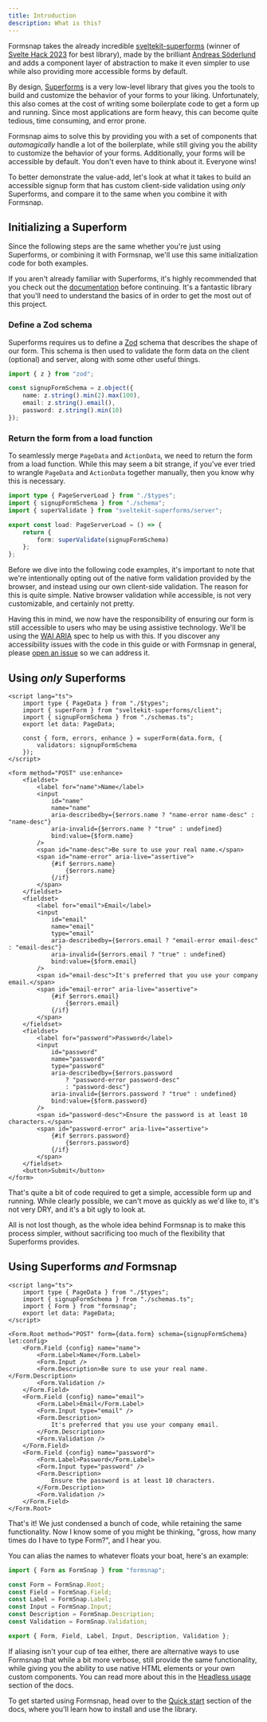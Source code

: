```yaml
---
title: Introduction
description: What is this?
---
```


<script>
	import { Steps, Callout } from "@/components"
	import A from "@/components/markdown/a.svelte"
	import { WarningDiamond } from "@/components/icons"
	import * as Alert from "@/components/ui/alert"
</script>

Formsnap takes the already incredible [sveltekit-superforms](https://github.com/ciscoheat/sveltekit-superforms) (winner of [Svelte Hack 2023](https://hack.sveltesociety.dev/winners) for best library), made by the brilliant [Andreas Söderlund](https://github.com/ciscoheat) and adds a component layer of abstraction to make it even simpler to use while also providing more accessible forms by default.

By design, [Superforms](https://superforms.rocks) is a very low-level library that gives you the tools to build and customize the behavior of your forms to your liking. Unfortunately, this also comes at the cost of writing some boilerplate code to get a form up and running. Since most applications are form heavy, this can become quite tedious, time consuming, and error prone.

Formsnap aims to solve this by providing you with a set of components that _automagically_ handle a lot of the boilerplate, while still giving you the ability to customize the behavior of your forms. Additionally, your forms will be accessible by default. You don't even have to think about it. Everyone wins!

To better demonstrate the value-add, let's look at what it takes to build an accessible signup form that has custom client-side validation using _only_ Superforms, and compare it to the same when you combine it with Formsnap.

## Initializing a Superform

Since the following steps are the same whether you're just using Superforms, or combining it with Formsnap, we'll use this same initialization code for both examples.

If you aren't already familiar with Superforms, it's highly recommended that you check out the [documentation](https://superforms.rocks) before continuing. It's a fantastic library that you'll need to understand the basics of in order to get the most out of this project.

<Steps>

### Define a Zod schema

Superforms requires us to define a [Zod](https://zod.dev) schema that describes the shape of our form. This schema is then used to validate the form data on the client (optional) and server, along with some other useful things.

```ts title="src/routes/sign-up/schema.ts"
import { z } from "zod";

const signupFormSchema = z.object({
	name: z.string().min(2).max(100),
	email: z.string().email(),
	password: z.string().min(10)
});
```

### Return the form from a load function

To seamlessly merge `PageData` and `ActionData`, we need to return the form from a load function. While this may seem a bit strange, if you've ever tried to wrangle `PageData` and `ActionData` together manually, then you know why this is necessary.

```ts title="src/routes/sign-up/+page.server.ts"
import type { PageServerLoad } from "./$types";
import { signupFormSchema } from "./schema";
import { superValidate } from "sveltekit-superforms/server";

export const load: PageServerLoad = () => {
	return {
		form: superValidate(signupFormSchema)
	};
};
```

</Steps>

Before we dive into the following code examples, it's important to note that we're intentionally opting out of the native form validation provided by the browser, and instead using our own client-side validation. The reason for this is quite simple. Native browser validation while accessible, is not very customizable, and certainly not pretty.

Having this in mind, we now have the responsibility of ensuring our form is still accessible to users who may be using assistive technology. We'll be using the [WAI ARIA](https://www.w3.org/WAI/standards-guidelines/aria/) spec to help us with this. If you discover any accessibility issues with the code in this guide or with Formsnap in general, please [open an issue](https://github.com/huntabyte/formsnap/issues/new) so we can address it.

## Using _only_ Superforms

```svelte title="src/routes/sign-up/+page.svelte"
<script lang="ts">
	import type { PageData } from "./$types";
	import { superForm } from "sveltekit-superforms/client";
	import { signupFormSchema } from "./schemas.ts";
	export let data: PageData;

	const { form, errors, enhance } = superForm(data.form, {
		validators: signupFormSchema
	});
</script>

<form method="POST" use:enhance>
	<fieldset>
		<label for="name">Name</label>
		<input
			id="name"
			name="name"
			aria-describedby={$errors.name ? "name-error name-desc" : "name-desc"}
			aria-invalid={$errors.name ? "true" : undefined}
			bind:value={$form.name}
		/>
		<span id="name-desc">Be sure to use your real name.</span>
		<span id="name-error" aria-live="assertive">
			{#if $errors.name}
				{$errors.name}
			{/if}
		</span>
	</fieldset>
	<fieldset>
		<label for="email">Email</label>
		<input
			id="email"
			name="email"
			type="email"
			aria-describedby={$errors.email ? "email-error email-desc" : "email-desc"}
			aria-invalid={$errors.email ? "true" : undefined}
			bind:value={$form.email}
		/>
		<span id="email-desc">It's preferred that you use your company email.</span>
		<span id="email-error" aria-live="assertive">
			{#if $errors.email}
				{$errors.email}
			{/if}
		</span>
	</fieldset>
	<fieldset>
		<label for="password">Password</label>
		<input
			id="password"
			name="password"
			type="password"
			aria-describedby={$errors.password
				? "password-error password-desc"
				: "password-desc"}
			aria-invalid={$errors.password ? "true" : undefined}
			bind:value={$form.password}
		/>
		<span id="password-desc">Ensure the password is at least 10 characters.</span>
		<span id="password-error" aria-live="assertive">
			{#if $errors.password}
				{$errors.password}
			{/if}
		</span>
	</fieldset>
	<button>Submit</button>
</form>
```

That's quite a bit of code required to get a simple, accessible form up and running. While clearly possible, we can't move as quickly as we'd like to, it's not very DRY, and it's a bit ugly to look at.

All is not lost though, as the whole idea behind Formsnap is to make this process simpler, without sacrificing too much of the flexibility that Superforms provides.

## Using Superforms _and_ Formsnap

```svelte title="src/routes/sign-up/+page.svelte"
<script lang="ts">
	import type { PageData } from "./$types";
	import { signupFormSchema } from "./schemas.ts";
	import { Form } from "formsnap";
	export let data: PageData;
</script>

<Form.Root method="POST" form={data.form} schema={signupFormSchema} let:config>
	<Form.Field {config} name="name">
		<Form.Label>Name</Form.Label>
		<Form.Input />
		<Form.Description>Be sure to use your real name.</Form.Description>
		<Form.Validation />
	</Form.Field>
	<Form.Field {config} name="email">
		<Form.Label>Email</Form.Label>
		<Form.Input type="email" />
		<Form.Description>
			It's preferred that you use your company email.
		</Form.Description>
		<Form.Validation />
	</Form.Field>
	<Form.Field {config} name="password">
		<Form.Label>Password</Form.Label>
		<Form.Input type="password" />
		<Form.Description>
			Ensure the password is at least 10 characters.
		</Form.Description>
		<Form.Validation />
	</Form.Field>
</Form.Root>
```

That's it! We just condensed a bunch of code, while retaining the same functionality. Now I know some of you might be thinking, "gross, how many times do I have to type Form?", and I hear you.

You can alias the names to whatever floats your boat, here's an example:

```ts title="src/lib/no-form-form.ts"
import { Form as FormSnap } from "formsnap";

const Form = FormSnap.Root;
const Field = FormSnap.Field;
const Label = FormSnap.Label;
const Input = FormSnap.Input;
const Description = FormSnap.Description;
const Validation = FormSnap.Validation;

export { Form, Field, Label, Input, Description, Validation };
```

If aliasing isn't your cup of tea either, there are alternative ways to use Formsnap that while a bit more verbose, still provide the same functionality, while giving you the ability to use native HTML elements or your own custom components. You can read more about this in the [Headless usage](/docs/headless-usage) section of the docs.

To get started using Formsnap, head over to the [Quick start](/docs/quick-start) section of the docs, where you'll learn how to install and use the library.
